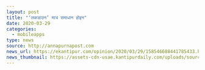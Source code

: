 ```yaml
---
layout: post
title: "‘लकडाउन’ मात्र समाधान होइन"
date: 2020-03-29
categories:
  - mobileapps
type: news
source: http://annapurnapost.com
news_url: https://ekantipur.com/opinion/2020/03/29/158546688441785433.html
news_thumbnail: https://assets-cdn-usae.kantipurdaily.com/uploads/source/news/kantipur/2020/miscellaneous/ekantakuna-2532020020217-1000x0.jpg
---
```

